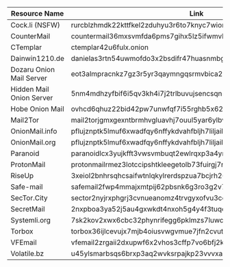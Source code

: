| Resource Name            | Link                                      |
|--------------------------|-------------------------------------------|
| Cock.li (NSFW)           | rurcblzhmdk22kttfkel2zduhyu3r6to7knyc7wiorzrx5gw4c3lftad.onion |
| CounterMail              | countermail36mxsvmfda6pms7gihx5lz5ifwmvbz4mxdt5e3l3nphc47yd.onion |
| CTemplar                 | ctemplar42u6fulx.onion                    |
| Dainwin1210.de           | danielas3rtn54uwmofdo3x2bsdifr47huasnmbgqzfrec5ubupvtpid.onion |
| Dozaru Onion Mail Server | eot3almpracnkz7gz3r5yr3qaymngqsrmvbica2shw5zuc52az2gxoqd.onion |
| Hidden Mail Onion Server | 5nm4mdhzyfbif6i5qv3kh4i7j2trlbuvujsencsqn55opaa3d6qhfcqd.onion |
| Hobe Onion Mail          | ovhcd6qhuz22bid42pw7unwfqf7i55rghb5x62q4kxchjnk2gz2ot6id.onion |
| Mail2Tor                 | mail2torjgmxgexntbrmhvgluavhj7ouul5yar6ylbvjkxwqf6ixkwyd.onion |
| OnionMail.info           | pflujznptk5lmuf6xwadfqy6nffykdvahfbljh7liljailjbxrgvhfid.onion |
| OnionMail.org            | pflujznptk5lmuf6xwadfqy6nffykdvahfbljh7liljailjbxrgvhfid.onion |
| Paranoid                 | paranoidlcx3yujkfft3vwsvmbuqt2ewlrqxp3a4ymbti3s7xd4mfaad.onion |
| ProtonMail               | protonmailrmez3lotccipshtkleegetolb73fuirgj7r4o4vfu7ozyd.onion |
| RiseUp                   | 3xeiol2bnhrsqhcsaifwtnlqkylrerdspzua7bcjrh26qlrrrctfobid.onion |
| Safe-mail                | safemail2fwp4mmajxmtpij62pbsnk6g3ro3g2v7q5n3fowtm6fmmmcad.onion |
| SecTor.City              | sector2nyjrxphgrj3cvnueanomz4trvgyxofvu3cexltoxuegtlmzid.onion |
| SecretMail               | 2nxpboa3ya52j5au4gxwkdt4nxoh5g4y4f3tuqedlza46y35jmv6doid.onion |
| Systemli.org             | 7sk2kov2xwx6cbc32phynrifegg6pklmzs7luwcggtzrnlsolxxuyfyd.onion |
| Torbox                   | torbox36ijlcevujx7mjb4oiusvwgvmue7jfn2cvutwa6kl6to3uyqad.onion |
| VFEmail                  | vfemail2zrgaii2dxupwf6x2vhos3cffp7vo6bfj2k3nuyol2mt2wid.onion |
| Volatile.bz              | u45ylsmarbsqs6brxp3aq2wvksrpajkp23vvvxaejsg63w2fx6oap3ad.onion |
